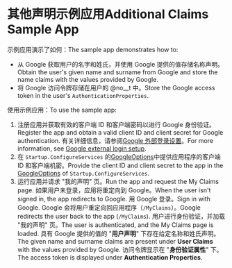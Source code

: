 # <a name="additional-claims-sample-app"></a><span data-ttu-id="c80f8-101">其他声明示例应用</span><span class="sxs-lookup"><span data-stu-id="c80f8-101">Additional Claims Sample App</span></span>

<span data-ttu-id="c80f8-102">示例应用演示了如何：</span><span class="sxs-lookup"><span data-stu-id="c80f8-102">The sample app demonstrates how to:</span></span>

* <span data-ttu-id="c80f8-103">从 Google 获取用户的名字和姓氏，并使用 Google 提供的值存储名称声明。</span><span class="sxs-lookup"><span data-stu-id="c80f8-103">Obtain the user's given name and surname from Google and store the name claims with the values provided by Google.</span></span>
* <span data-ttu-id="c80f8-104">将 Google 访问令牌存储在用户的 @no__t 中。</span><span class="sxs-lookup"><span data-stu-id="c80f8-104">Store the Google access token in the user's `AuthenticationProperties`.</span></span>

<span data-ttu-id="c80f8-105">使用示例应用：</span><span class="sxs-lookup"><span data-stu-id="c80f8-105">To use the sample app:</span></span>

1. <span data-ttu-id="c80f8-106">注册应用并获取有效的客户端 ID 和客户端密码以进行 Google 身份验证。</span><span class="sxs-lookup"><span data-stu-id="c80f8-106">Register the app and obtain a valid client ID and client secret for Google authentication.</span></span> <span data-ttu-id="c80f8-107">有关详细信息，请参阅[Google 外部登录设置](https://docs.microsoft.com/aspnet/core/security/authentication/social/google-logins)。</span><span class="sxs-lookup"><span data-stu-id="c80f8-107">For more information, see [Google external login setup](https://docs.microsoft.com/aspnet/core/security/authentication/social/google-logins).</span></span>
1. <span data-ttu-id="c80f8-108">在 `Startup.ConfigureServices` 的[GoogleOptions](https://docs.microsoft.com/dotnet/api/microsoft.aspnetcore.authentication.google.googleoptions)中提供应用程序的客户端 ID 和客户端机密。</span><span class="sxs-lookup"><span data-stu-id="c80f8-108">Provide the client ID and client secret to the app in the [GoogleOptions](https://docs.microsoft.com/dotnet/api/microsoft.aspnetcore.authentication.google.googleoptions) of `Startup.ConfigureServices`.</span></span>
1. <span data-ttu-id="c80f8-109">运行应用并请求 "我的声明" 页。</span><span class="sxs-lookup"><span data-stu-id="c80f8-109">Run the app and request the My Claims page.</span></span> <span data-ttu-id="c80f8-110">如果用户未登录，应用将重定向到 Google。</span><span class="sxs-lookup"><span data-stu-id="c80f8-110">When the user isn't signed in, the app redirects to Google.</span></span> <span data-ttu-id="c80f8-111">用 Google 登录。</span><span class="sxs-lookup"><span data-stu-id="c80f8-111">Sign in with Google.</span></span> <span data-ttu-id="c80f8-112">Google 会将用户重定向回应用程序（`/MyClaims`）。</span><span class="sxs-lookup"><span data-stu-id="c80f8-112">Google redirects the user back to the app (`/MyClaims`).</span></span> <span data-ttu-id="c80f8-113">用户进行身份验证，并加载 "我的声明" 页。</span><span class="sxs-lookup"><span data-stu-id="c80f8-113">The user is authenticated, and the My Claims page is loaded.</span></span> <span data-ttu-id="c80f8-114">具有 Google 提供的值的 "**用户声明**" 下存在给定名称和姓氏声明。</span><span class="sxs-lookup"><span data-stu-id="c80f8-114">The given name and surname claims are present under **User Claims** with the values provided by Google.</span></span> <span data-ttu-id="c80f8-115">访问令牌显示在 "**身份验证属性**" 下。</span><span class="sxs-lookup"><span data-stu-id="c80f8-115">The access token is displayed under **Authentication Properties**.</span></span>
